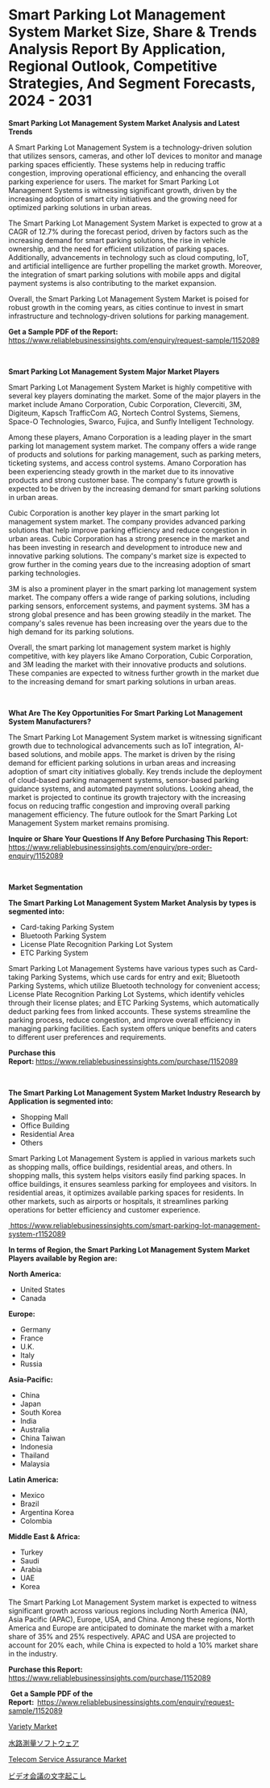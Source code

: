 <p><h1>Smart Parking Lot Management System Market Size, Share & Trends Analysis Report By Application, Regional Outlook, Competitive Strategies, And Segment Forecasts, 2024 - 2031</h1></p><p><strong>Smart Parking Lot Management System Market Analysis and Latest Trends</strong></p>
<p><p>A Smart Parking Lot Management System is a technology-driven solution that utilizes sensors, cameras, and other IoT devices to monitor and manage parking spaces efficiently. These systems help in reducing traffic congestion, improving operational efficiency, and enhancing the overall parking experience for users. The market for Smart Parking Lot Management Systems is witnessing significant growth, driven by the increasing adoption of smart city initiatives and the growing need for optimized parking solutions in urban areas.</p><p>The Smart Parking Lot Management System Market is expected to grow at a CAGR of 12.7% during the forecast period, driven by factors such as the increasing demand for smart parking solutions, the rise in vehicle ownership, and the need for efficient utilization of parking spaces. Additionally, advancements in technology such as cloud computing, IoT, and artificial intelligence are further propelling the market growth. Moreover, the integration of smart parking solutions with mobile apps and digital payment systems is also contributing to the market expansion.</p><p>Overall, the Smart Parking Lot Management System Market is poised for robust growth in the coming years, as cities continue to invest in smart infrastructure and technology-driven solutions for parking management.</p></p>
<p><strong>Get a Sample PDF of the Report:&nbsp;</strong> <a href="https://www.reliablebusinessinsights.com/enquiry/request-sample/1152089">https://www.reliablebusinessinsights.com/enquiry/request-sample/1152089</a></p>
<p>&nbsp;</p>
<p><strong>Smart Parking Lot Management System Major Market Players</strong></p>
<p><p>Smart Parking Lot Management System Market is highly competitive with several key players dominating the market. Some of the major players in the market include Amano Corporation, Cubic Corporation, Cleverciti, 3M, Digiteum, Kapsch TrafficCom AG, Nortech Control Systems, Siemens, Space-O Technologies, Swarco, Fujica, and Sunfly Intelligent Technology.</p><p>Among these players, Amano Corporation is a leading player in the smart parking lot management system market. The company offers a wide range of products and solutions for parking management, such as parking meters, ticketing systems, and access control systems. Amano Corporation has been experiencing steady growth in the market due to its innovative products and strong customer base. The company's future growth is expected to be driven by the increasing demand for smart parking solutions in urban areas.</p><p>Cubic Corporation is another key player in the smart parking lot management system market. The company provides advanced parking solutions that help improve parking efficiency and reduce congestion in urban areas. Cubic Corporation has a strong presence in the market and has been investing in research and development to introduce new and innovative parking solutions. The company's market size is expected to grow further in the coming years due to the increasing adoption of smart parking technologies.</p><p>3M is also a prominent player in the smart parking lot management system market. The company offers a wide range of parking solutions, including parking sensors, enforcement systems, and payment systems. 3M has a strong global presence and has been growing steadily in the market. The company's sales revenue has been increasing over the years due to the high demand for its parking solutions.</p><p>Overall, the smart parking lot management system market is highly competitive, with key players like Amano Corporation, Cubic Corporation, and 3M leading the market with their innovative products and solutions. These companies are expected to witness further growth in the market due to the increasing demand for smart parking solutions in urban areas.</p></p>
<p>&nbsp;</p>
<p><strong>What Are The Key Opportunities For Smart Parking Lot Management System Manufacturers?</strong></p>
<p><p>The Smart Parking Lot Management System market is witnessing significant growth due to technological advancements such as IoT integration, AI-based solutions, and mobile apps. The market is driven by the rising demand for efficient parking solutions in urban areas and increasing adoption of smart city initiatives globally. Key trends include the deployment of cloud-based parking management systems, sensor-based parking guidance systems, and automated payment solutions. Looking ahead, the market is projected to continue its growth trajectory with the increasing focus on reducing traffic congestion and improving overall parking management efficiency. The future outlook for the Smart Parking Lot Management System market remains promising.</p></p>
<p><strong>Inquire or Share Your Questions If Any Before Purchasing This Report:</strong> <a href="https://www.reliablebusinessinsights.com/enquiry/pre-order-enquiry/1152089">https://www.reliablebusinessinsights.com/enquiry/pre-order-enquiry/1152089</a></p>
<p>&nbsp;</p>
<p><strong>Market Segmentation</strong></p>
<p><strong>The Smart Parking Lot Management System Market Analysis by types is segmented into:</strong></p>
<p><ul><li>Card-taking Parking System</li><li>Bluetooth Parking System</li><li>License Plate Recognition Parking Lot System</li><li>ETC Parking System</li></ul></p>
<p><p>Smart Parking Lot Management Systems have various types such as Card-taking Parking Systems, which use cards for entry and exit; Bluetooth Parking Systems, which utilize Bluetooth technology for convenient access; License Plate Recognition Parking Lot Systems, which identify vehicles through their license plates; and ETC Parking Systems, which automatically deduct parking fees from linked accounts. These systems streamline the parking process, reduce congestion, and improve overall efficiency in managing parking facilities. Each system offers unique benefits and caters to different user preferences and requirements.</p></p>
<p><strong>Purchase this Report:&nbsp;</strong><a href="https://www.reliablebusinessinsights.com/purchase/1152089">https://www.reliablebusinessinsights.com/purchase/1152089</a></p>
<p>&nbsp;</p>
<p><strong>The Smart Parking Lot Management System Market Industry Research by Application is segmented into:</strong></p>
<p><ul><li>Shopping Mall</li><li>Office Building</li><li>Residential Area</li><li>Others</li></ul></p>
<p><p>Smart Parking Lot Management System is applied in various markets such as shopping malls, office buildings, residential areas, and others. In shopping malls, this system helps visitors easily find parking spaces. In office buildings, it ensures seamless parking for employees and visitors. In residential areas, it optimizes available parking spaces for residents. In other markets, such as airports or hospitals, it streamlines parking operations for better efficiency and customer experience.</p></p>
<p><a href="https://www.reliablebusinessinsights.com/smart-parking-lot-management-system-r1152089">&nbsp;https://www.reliablebusinessinsights.com/smart-parking-lot-management-system-r1152089</a></p>
<p><strong>In terms of Region, the Smart Parking Lot Management System Market Players available by Region are:</strong></p>
<p>
    <p> <strong> North America: </strong>
        <ul>
            <li>United States</li>
            <li>Canada</li>
        </ul>
        </p> 
    <p> <strong> Europe: </strong>
        <ul>
            <li>Germany</li>
            <li>France</li>
            <li>U.K.</li>
            <li>Italy</li>
            <li>Russia</li>
        </ul>
        </p> 
    <p> <strong> Asia-Pacific: </strong>
        <ul>
            <li>China</li>
            <li>Japan</li>
            <li>South Korea</li>
            <li>India</li>
            <li>Australia</li>
            <li>China Taiwan</li>
            <li>Indonesia</li>
            <li>Thailand</li>
            <li>Malaysia</li>
        </ul>
        </p> 
    <p> <strong> Latin America: </strong>
        <ul>
            <li>Mexico</li>
            <li>Brazil</li>
            <li>Argentina Korea</li>
            <li>Colombia</li>
        </ul>
        </p> 
    <p> <strong> Middle East & Africa: </strong>
        <ul>
            <li>Turkey</li>
            <li>Saudi</li>
            <li>Arabia</li>
            <li>UAE</li>
            <li>Korea</li>
        </ul>
    </p>
    </p>
<p><p>The Smart Parking Lot Management System market is expected to witness significant growth across various regions including North America (NA), Asia Pacific (APAC), Europe, USA, and China. Among these regions, North America and Europe are anticipated to dominate the market with a market share of 35% and 25% respectively. APAC and USA are projected to account for 20% each, while China is expected to hold a 10% market share in the industry.</p></p>
<p><strong>Purchase this Report: </strong><a href="https://www.reliablebusinessinsights.com/purchase/1152089">https://www.reliablebusinessinsights.com/purchase/1152089</a></p>
<p>&nbsp;<strong>Get a Sample PDF of the Report:&nbsp;&nbsp;</strong><a href="https://www.reliablebusinessinsights.com/enquiry/request-sample/1152089">https://www.reliablebusinessinsights.com/enquiry/request-sample/1152089</a></p>
<p><strong></strong></p>
<p><p><a href="https://github.com/faisalayoob601/Market-Research-Report-List-1/blob/main/variety-market.md">Variety Market</a></p><p><a href="https://github.com/NikitaBruen/Market-Research-Report-List-1/blob/main/6514267180449.md">水路測量ソフトウェア</a></p><p><a href="https://github.com/nafiafirdania/Market-Research-Report-List-1/blob/main/telecom-service-assurance-market.md">Telecom Service Assurance Market</a></p><p><a href="https://github.com/mm14022023/Market-Research-Report-List-2/blob/main/9561940180448.md">ビデオ会議の文字起こし</a></p></p>